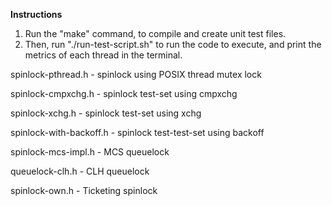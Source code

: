 **Instructions**

1. Run the "make" command, to compile and create unit test files.
2. Then, run "./run-test-script.sh" to run the code to execute, and print the metrics of each thread in the terminal.

spinlock-pthread.h - spinlock using POSIX thread mutex lock

spinlock-cmpxchg.h - spinlock test-set using cmpxchg

spinlock-xchg.h - spinlock test-set using xchg

spinlock-with-backoff.h - spinlock test-test-set using backoff

spinlock-mcs-impl.h - MCS queuelock

queuelock-clh.h - CLH queuelock

spinlock-own.h - Ticketing spinlock
